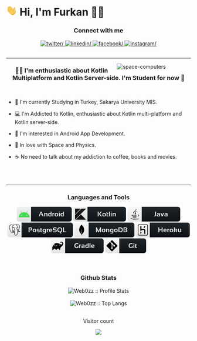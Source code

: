 # <img src="https://raw.githubusercontent.com/ABSphreak/ABSphreak/master/gifs/Hi.gif" width="30px"> Hi, I'm Furkan 👨‍💻

<h3 align="center">Connect with me</h3>

<div align="center">
<a href="https://twitter.com/Web0zz" target="_blank">
<img src=https://img.shields.io/badge/twitter-%2300acee.svg?&style=for-the-badge&logo=twitter&logoColor=white alt=twitter/>
</a>
<a href="https://linkedin.com/in/furkan-özen-15435a1ab" target="_blank">
<img src=https://img.shields.io/badge/linkedin-%231E77B5.svg?&style=for-the-badge&logo=linkedin&logoColor=white alt=linkedin/>
</a>
<a href="https://www.facebook.com/furkan.ozen.3388" target="_blank">
<img src=https://img.shields.io/badge/facebook-%232E87FB.svg?&style=for-the-badge&logo=facebook&logoColor=white alt=facebook/>
</a>
<a href="https://instagram.com/furkann.07" target="_blank">
<img src=https://img.shields.io/badge/instagram-%23000000.svg?&style=for-the-badge&logo=instagram&logoColor=white alt=instagram/>
</a>  
</div>  
<br />

---

<img width="40%" align="right" alt="space-computers" src="https://media.giphy.com/media/11AyYDOVV6K2wE/giphy.gif" />

### <div align="center">👨‍💻 I'm enthusiastic about Kotlin Multiplatform and Kotlin Server-side. I'm Student for now 🎒</div>  
<br/>

- 🎒 I'm currently Studying in Turkey, Sakarya University MIS.  
  

- 💻 I'm Addicted to Kotlin, enthusiastic about Kotlin multi-platform and Kotlin server-side.    
  

- 🤔 I'm interested in Android App Development.   
  

- 🔭 In love with Space and Physics.    
  

- ☕ No need to talk about my addiction to coffee, books and movies.     
  
<br />
<br />

---

<h3 align="center">Languages and Tools</h3>
<p align="center">
  <img src="https://github.com/Web0zz/Web0zz/blob/main/badges/android.svg" alt="Android" height="40" />
  <img src="https://github.com/Web0zz/Web0zz/blob/main/badges/kotlin.svg" alt="Kotlin" height="40" />
  <img src="https://github.com/Web0zz/Web0zz/blob/main/badges/java.svg" alt="Java" height="40" />
  <img src="https://github.com/Web0zz/Web0zz/blob/main/badges/postgreSQL.svg" alt="PostgreSQL" height="40" />
  <img src="https://github.com/Web0zz/Web0zz/blob/main/badges/mongoDB.svg" alt="MongoDB" height="40" />
  <img src="https://github.com/Web0zz/Web0zz/blob/main/badges/heroku.svg" alt="Heroku" height="40" />
  <img src="https://github.com/Web0zz/Web0zz/blob/main/badges/gradle.svg" alt="Gradle" height="40" />
  <img src="https://github.com/Web0zz/Web0zz/blob/main/badges/git.svg" alt="Git" height="40" />
</p>

<br />

<h3 align="center">Github Stats</h3>
<div align="center">
  <img src="https://github-readme-stats.vercel.app/api?username=Web0zz&show_icons=true&count_private=true&hide_border=true&theme=dracula"" alt="Web0zz :: Profile Stats"/>
</div>

<br />
<div align="center">
  <img src="https://github-readme-stats.vercel.app/api/top-langs/?username=Web0zz&langs_count=10&theme=dracula&layout=compact" alt="Web0zz :: Top Langs" />
</div>
<br />

<div align="center"> 
  <p>Visitor count<br></p>
  <img src="https://profile-counter.glitch.me/web0zz/count.svg" />
</div>

